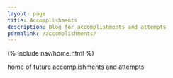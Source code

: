 ```yaml
---
layout: page
title: Accomplishments
description: Blog for accomplishments and attempts
permalink: /accomplishments/
---
```


(% include nav/home.html %) 

home of future accomplishments and attempts